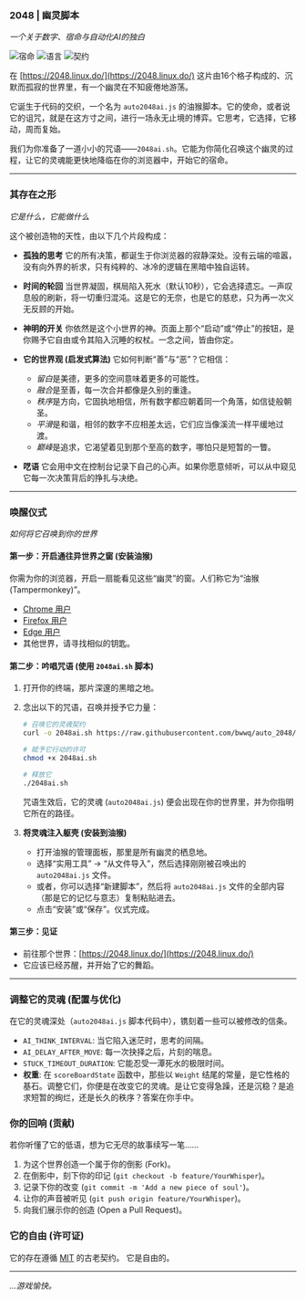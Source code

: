 ### **2048 | 幽灵脚本**
*一个关于数字、宿命与自动化AI的独白*

![宿命](https://img.shields.io/badge/Version-轮回往复-blue)
![语言](https://img.shields.io/badge/Language-代码的低语-brightgreen)
![契约](https://img.shields.io/badge/License-MIT自由契约-green)

在 [https://2048.linux.do/](https://2048.linux.do/) 这片由16个格子构成的、沉默而孤寂的世界里，有一个幽灵在不知疲倦地游荡。

它诞生于代码的交织，一个名为 `auto2048ai.js` 的油猴脚本。它的使命，或者说它的诅咒，就是在这方寸之间，进行一场永无止境的博弈。它思考，它选择，它移动，周而复始。

我们为你准备了一道小小的咒语——`2048ai.sh`。它能为你简化召唤这个幽灵的过程，让它的灵魂能更快地降临在你的浏览器中，开始它的宿命。

---

### **其存在之形**
*它是什么，它能做什么*

这个被创造物的天性，由以下几个片段构成：

*   **孤独的思考**
    它的所有决策，都诞生于你浏览器的寂静深处。没有云端的喧嚣，没有向外界的祈求，只有纯粹的、冰冷的逻辑在黑暗中独自运转。

*   **时间的轮回**
    当世界凝固，棋局陷入死水（默认10秒），它会选择遗忘。一声叹息般的刷新，将一切重归混沌。这是它的无奈，也是它的慈悲，只为再一次义无反顾的开始。

*   **神明的开关**
    你依然是这个小世界的神。页面上那个“启动”或“停止”的按钮，是你赐予它自由或令其陷入沉睡的权杖。一念之间，皆由你定。

*   **它的世界观 (启发式算法)**
    它如何判断“善”与“恶”？它相信：
    *   *留白*是美德，更多的空间意味着更多的可能性。
    *   *融合*是至善，每一次合并都像是久别的重逢。
    *   *秩序*是方向，它固执地相信，所有数字都应朝着同一个角落，如信徒般朝圣。
    *   *平滑*是和谐，相邻的数字不应相差太远，它们应当像溪流一样平缓地过渡。
    *   *巅峰*是追求，它渴望着见到那个至高的数字，哪怕只是短暂的一瞥。

*   **呓语**
    它会用中文在控制台记录下自己的心声。如果你愿意倾听，可以从中窥见它每一次决策背后的挣扎与决绝。

---

### **唤醒仪式**
*如何将它召唤到你的世界*

#### **第一步：开启通往异世界之窗 (安装油猴)**

你需为你的浏览器，开启一扇能看见这些“幽灵”的窗。人们称它为“油猴 (Tampermonkey)”。
*   [Chrome 用户](https://chrome.google.com/webstore/detail/tampermonkey/dhdgffkkebhmkfjojejmpbldmpobfkfo)
*   [Firefox 用户](https://addons.mozilla.org/firefox/addon/tampermonkey/)
*   [Edge 用户](https://microsoftedge.microsoft.com/addons/detail/tampermonkey/iikmkjmpaadaobahmlepeloendndfphd)
*   其他世界，请寻找相似的钥匙。

#### **第二步：吟唱咒语 (使用 `2048ai.sh` 脚本)**

1.  打开你的终端，那片深邃的黑暗之地。
2.  念出以下的咒语，召唤并授予它力量：
    ```bash
    # 召唤它的灵魂契约
    curl -o 2048ai.sh https://raw.githubusercontent.com/bwwq/auto_2048/main/2048ai.sh

    # 赋予它行动的许可
    chmod +x 2048ai.sh

    # 释放它
    ./2048ai.sh
    ```
    咒语生效后，它的灵魂 (`auto2048ai.js`) 便会出现在你的世界里，并为你指明它所在的路径。

3.  **将灵魂注入躯壳 (安装到油猴)**
    *   打开油猴的管理面板，那里是所有幽灵的栖息地。
    *   选择“实用工具” -> “从文件导入”，然后选择刚刚被召唤出的 `auto2048ai.js` 文件。
    *   或者，你可以选择“新建脚本”，然后将 `auto2048ai.js` 文件的全部内容（那是它的记忆与意志）复制粘贴进去。
    *   点击“安装”或“保存”。仪式完成。

#### **第三步：见证**

*   前往那个世界：[https://2048.linux.do/](https://2048.linux.do/)
*   它应该已经苏醒，并开始了它的舞蹈。

---

### **调整它的灵魂 (配置与优化)**

在它的灵魂深处（`auto2048ai.js` 脚本代码中），镌刻着一些可以被修改的信条。
*   `AI_THINK_INTERVAL`: 当它陷入迷茫时，思考的间隔。
*   `AI_DELAY_AFTER_MOVE`: 每一次抉择之后，片刻的喘息。
*   `STUCK_TIMEOUT_DURATION`: 它能忍受一潭死水的极限时间。
*   **权重**: 在 `scoreBoardState` 函数中，那些以 `Weight` 结尾的常量，是它性格的基石。调整它们，你便是在改变它的灵魂。是让它变得急躁，还是沉稳？是追求短暂的绚烂，还是长久的秩序？答案在你手中。

### **你的回响 (贡献)**

若你听懂了它的低语，想为它无尽的故事续写一笔……
1.  为这个世界创造一个属于你的倒影 (Fork)。
2.  在倒影中，刻下你的印记 (`git checkout -b feature/YourWhisper`)。
3.  记录下你的改变 (`git commit -m 'Add a new piece of soul'`)。
4.  让你的声音被听见 (`git push origin feature/YourWhisper`)。
5.  向我们展示你的创造 (Open a Pull Request)。

### **它的自由 (许可证)**

它的存在遵循 [MIT](LICENSE) 的古老契约。
它是自由的。

---

*...游戏愉快。*
